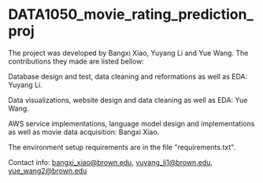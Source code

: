 # DATA1050_movie_rating_prediction_proj

The project was developed by Bangxi Xiao, Yuyang Li and Yue Wang.
The contributions they made are listed bellow:

Database design and test, data cleaning and reformations as well as EDA: Yuyang Li.

Data visualizations, website design and data cleaning as well as EDA: Yue Wang.

AWS service implementations, language model design and implementations as well as movie data acquisition: Bangxi Xiao.

The environment setup requirements are in the file "requirements.txt".

Contact info: bangxi_xiao@brown.edu, yuyang_li1@brown.edu, yue_wang2@brown.edu
